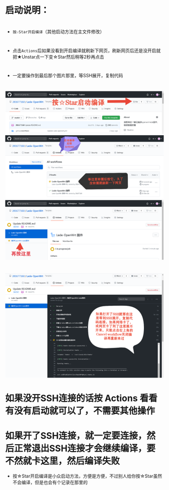 # 启动说明：
#
- `按☆Star开启编译`（其他启动方法在主文件修改）
#
- 点击`Actions`后如果没看到开启编译就刷新下网页，刷新网页后还是没开启就把★Unstar点一下变☆Star然后稍等2秒再点击
#
- 一定要操作到最后那个图片那里，等SSH展开，复制代码
#
![xm1](doc/b1.png)
![xm1](doc/b2.png)
![xm1](doc/b3.png)
#
![xm1](doc/b4.png)
#
#
# 如果没开SSH连接的话按 Actions 看看有没有启动就可以了，不需要其他操作
#
# 如果开了SSH连接，就一定要连接，然后正常退出SSH连接才会继续编译，要不然就卡这里，然后编译失败
- 按☆Star开启编译是小众启动方法，方便是方便，不过别人给你按☆Star虽然不会编译，但是也会有个记录在那里的
